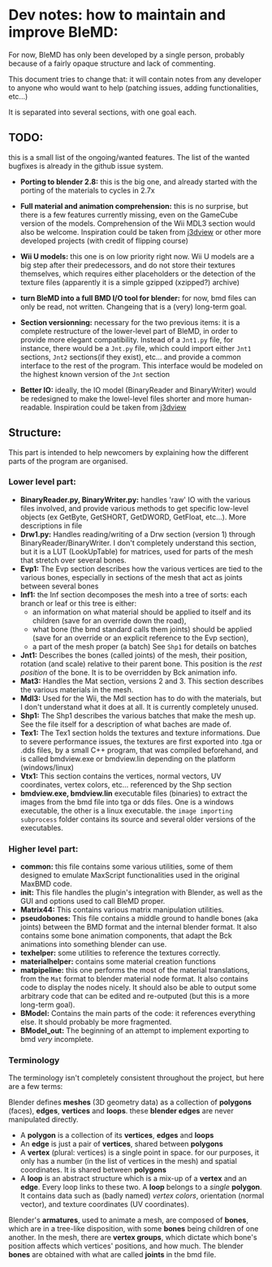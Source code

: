 # Dev notes: how to maintain and improve BleMD:

For now, BleMD has only been developed by a single person, probably because of a fairly opaque structure and lack of commenting.

This document tries to change that: it will contain notes from any developer to anyone who would want to help (patching issues, adding functionalities, etc...)

It is separated into several sections, with one goal each.

## TODO:
this is a small list of the ongoing/wanted features. The list of the wanted bugfixes is already in the github issue system.

- **Porting to blender 2.8:** this is the big one, and already started with the porting of the materials to cycles in 2.7x
- **Full material and animation comprehension:** this is no surprise, but there is a few features currently missing, even on the GameCube version of the models. Comprehension of the Wii MDL3 section would also be welcome. Inspiration could be taken from [j3dview](https://github.com/RenolY2/j3dview) or other more developed projects (with credit of flipping course)
- **Wii U models:** this one is on low priority right now. Wii U models are a big step after their predecessors, and do not store their textures themselves, which requires either placeholders or the detection of the texture files (apparently it is a simple gzipped (xzipped?) archive)
- **turn BleMD into a full BMD I/O tool for blender:** for now, bmd files can only be read, not written. Changeing that is a (very) long-term goal.

- **Section versionning:** necessary for the two previous items: it is a complete restructure of the lower-level part of BleMD, in order to provide more elegant compatibility. Instead of a `Jnt1.py` file, for instance, there would be a `Jnt.py` file, which could import either `Jnt1` sections, `Jnt2` sections(if they exist), etc... and provide a common interface to the rest of the program. This interface would be modeled on the highest known version of the `Jnt` section
- **Better IO:** ideally, the IO model (BinaryReader and BinaryWriter) would be redesigned to make the lowel-level files shorter and more human-readable. Inspiration could be taken from [j3dview](https://github.com/RenolY2/j3dview)


## Structure:
This part is intended to help newcomers by explaining how the different parts of the program are organised.

### Lower level part:
- **BinaryReader.py, BinaryWriter.py:** handles 'raw' IO with the various files involved, and provide various methods to get specific low-level objects (ex GetByte, GetSHORT, GetDWORD, GetFloat, etc...). More descriptions in file
- **Drw1.py:** Handles reading/writing of a Drw section (version 1) through BinaryReader/BinaryWriter.
I don't completely understand this section, but it is a LUT (LookUpTable) for matrices, used for parts of the mesh that stretch over several bones.
- **Evp1:** The Evp section describes how the various vertices are tied to the various bones, especially in sections of the mesh that act as joints between several bones
- **Inf1:** the Inf section decomposes the mesh into a tree of sorts:
  each branch or leaf or this tree is either:
  - an information on what material should be applied to itself and its children (save for an override down the road),
  - what bone (the bmd standard calls them joints) should be applied (save for an override or an explicit reference to the Evp section),
  - a part of the mesh proper (a batch) See `Shp1` for details on batches
- **Jnt1:** Describes the bones (called joints) of the mesh, their position, rotation (and scale) relative to their parent bone. This position is the *rest position* of the bone. It is to be overridden by Bck animation info.
- **Mat3:** Handles the Mat section, versions 2 and 3. This section describes the various materials in the mesh.
- **Mdl3:** Used for the Wii, the Mdl section has to do with the materials, but I don't understand what it does at all. It is currently completely unused.
- **Shp1:** The Shp1 describes the various batches that make the mesh up. See the file itself for a description of what baches are made of.
- **Tex1:** The Tex1 section holds the textures and texture informations.
Due to severe performance issues, the textures are first exported into .tga or .dds files, by a small C++ program, that was compiled beforehand, and is called bmdview.exe or bmdview.lin depending on the platform (windows/linux)
- **Vtx1:** This section contains the vertices, normal vectors, UV coordinates, vertex colors, etc... referenced by the Shp section
- **bmdview.exe, bmdview.lin** executable files (binaries) to extract the images from the bmd file into tga or dds files. One is a windows executable, the other is a linux executable. the `image importing subprocess` folder contains its source and several older versions of the executables.

### Higher level part:
- **common:** this file contains some various utilities, some of them designed to emulate MaxScript functionalities used in the original MaxBMD code.
- **__init__:** This file handles the plugin's integration with Blender, as well as the GUI and options used to call BleMD proper.
- **Matrix44:** This contains various matrix manipulation utilities.
- **pseudobones:** This file contains a middle ground to handle bones (aka joints) between the BMD format and the internal blender format.
It also contains some bone animation components, that adapt the Bck animations into something blender can use.
- **texhelper:** some utilities to reference the textures correctly.
- **materialhelper:** contains some material creation functions
- **matpipeline:** this one performs the most of the material translations, from the `Mat` format to blender material node format. It also contains code to display the nodes nicely. It should also be able to output some arbitrary code that can be edited and re-outputed (but this is a more long-term goal).
- **BModel:** Contains the main parts of the code: it references everything else. It should probably be more fragmented.
- **BModel_out:** The beginning of an attempt to implement exporting to bmd *very* incomplete.

### Terminology
The terminology isn't completely consistent throughout the project, but here are a few terms:

Blender defines **meshes** (3D geometry data) as a collection of **polygons** (faces), **edges**, **vertices** and **loops**. these **blender edges** are never manipulated directly.
- A **polygon** is a collection of its **vertices**, **edges** and **loops**
- An **edge** is just a pair of **vertices**, shared between **polygons**
- A **vertex** (plural: vertices) is a single point in space. for our purposes, it only has a number (in the list of vertices in the mesh) and spatial coordinates. It is shared between **polygons**
- A **loop** is an abstract structure which is a mix-up of a **vertex** and an **edge**. Every loop links to these two. A **loop** belongs to a *single* **polygon**. It contains data such as (badly named) *vertex colors*, orientation (normal vector), and texture coordinates (UV coordinates).

Blender's **armatures**, used to animate a mesh, are composed of **bones**, which are in a tree-like disposition, with some **bones** being children of one another.
In the mesh, there are **vertex groups**, which dictate which bone's position affects which vertices' positions, and how much.
The blender **bones** are obtained with what are called **joints** in the bmd file.
